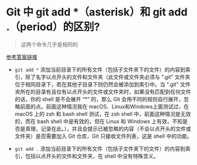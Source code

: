 # Git 中 git add *（asterisk）和 git add .（period）的区别?

> 这两个命令几乎是相同的

[参考答案链接](https://stackoverflow.com/questions/26042390/git-add-asterisk-vs-git-add-period/26042555#26042555)

- `git add *` 添加当前目录下的所有文件（包括子文件夹下的文件）的内容到索引，除了名字以点开头的文件和文件夹（此文件或文件夹必须与 “.git” 文件夹位于相同目录下，若在其他子目录下则仍然会被添加到索引中。当 ".git" 文件夹所在的目录有且仅有以点开头的文件或文件夹时，如果没有匹配到任何文件的话，你的 shell 是不会展开 “*” 的，那么 Git 会用不同的规则自行展开，忽略前面的点。前面这种情况我在  macOS、Linux和Windows上面测试过，在 macOS 上的 zsh 和 bash shell 测试，在 zsh shell 中，前面这种情况是无效的，而在 bash shell 中是有效的，但在 Linux 和 Windows 上有效，不知是否是真理，记录在此。），并且会提示已被忽略的内容（不会以点开头的文件或文件夹）是否需要加入 Git 仓库，Git 只接收文件列表，这是 shell 中的功能。

- `git add .` 添加当前目录下的所有文件（包括子文件夹下的文件）的内容到索引，包括以点开头的文件和文件夹，在 shell 中没有特殊含义。
